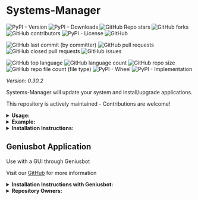 # Systems-Manager

![PyPI - Version](https://img.shields.io/pypi/v/systems-manager)
![PyPI - Downloads](https://img.shields.io/pypi/dd/systems-manager)
![GitHub Repo stars](https://img.shields.io/github/stars/Knuckles-Team/systems-manager)
![GitHub forks](https://img.shields.io/github/forks/Knuckles-Team/systems-manager)
![GitHub contributors](https://img.shields.io/github/contributors/Knuckles-Team/systems-manager)
![PyPI - License](https://img.shields.io/pypi/l/systems-manager)
![GitHub](https://img.shields.io/github/license/Knuckles-Team/systems-manager)

![GitHub last commit (by committer)](https://img.shields.io/github/last-commit/Knuckles-Team/systems-manager)
![GitHub pull requests](https://img.shields.io/github/issues-pr/Knuckles-Team/systems-manager)
![GitHub closed pull requests](https://img.shields.io/github/issues-pr-closed/Knuckles-Team/systems-manager)
![GitHub issues](https://img.shields.io/github/issues/Knuckles-Team/systems-manager)

![GitHub top language](https://img.shields.io/github/languages/top/Knuckles-Team/systems-manager)
![GitHub language count](https://img.shields.io/github/languages/count/Knuckles-Team/systems-manager)
![GitHub repo size](https://img.shields.io/github/repo-size/Knuckles-Team/systems-manager)
![GitHub repo file count (file type)](https://img.shields.io/github/directory-file-count/Knuckles-Team/systems-manager)
![PyPI - Wheel](https://img.shields.io/pypi/wheel/systems-manager)
![PyPI - Implementation](https://img.shields.io/pypi/implementation/systems-manager)

*Version: 0.30.2*

Systems-Manager will update your system and install/upgrade applications.

This repository is actively maintained - Contributions are welcome!

<details>
  <summary><b>Usage:</b></summary>

| Short Flag | Long Flag         | Description                                   |
|------------|-------------------|-----------------------------------------------|
| -h         | --help            | See usage for script                          | 
| -c         | --clean           | Clean Recycle/Trash bin                       | 
| -e         | --enable-features | Enable Window Features                        | 
| -f         | --font            | Install Hack NF Font                          | 
| -i         | --install         | Install applications                          | 
| -p         | --python          | Install Python Modules                        | 
| -s         | --silent          | Don't print to stdout                         | 
| -u         | --update          | Update your applications and Operating System | 
| -t         | --theme           | Apply Takuyuma Terminal Theme                 | 

</details>

<details>
  <summary><b>Example:</b></summary>

```bash
systems-manager --font --update --clean --theme --python 'geniusbot' --install 'python3'
```

</details>

<details>
  <summary><b>Installation Instructions:</b></summary>

Install Python Package

```bash
python -m pip install systems-manager
```

</details>



## Geniusbot Application

Use with a GUI through Geniusbot

Visit our [GitHub](https://github.com/Knuckles-Team/geniusbot) for more information

<details>
  <summary><b>Installation Instructions with Geniusbot:</b></summary>

Install Python Package

```bash
python -m pip install geniusbot
```

</details>


<details>
  <summary><b>Repository Owners:</b></summary>


<img width="100%" height="180em" src="https://github-readme-stats.vercel.app/api?username=Knucklessg1&show_icons=true&hide_border=true&&count_private=true&include_all_commits=true" />

![GitHub followers](https://img.shields.io/github/followers/Knucklessg1)
![GitHub User's stars](https://img.shields.io/github/stars/Knucklessg1)
</details>
